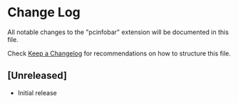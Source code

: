 # Change Log

All notable changes to the "pcinfobar" extension will be documented in this file.

Check [Keep a Changelog](http://keepachangelog.com/) for recommendations on how to structure this file.

## [Unreleased]

- Initial release